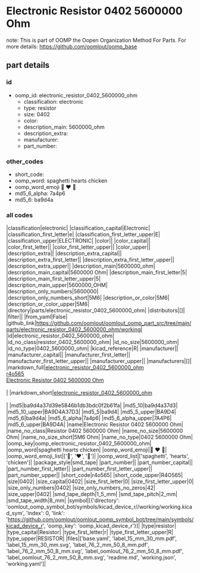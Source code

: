 # Electronic Resistor 0402 5600000 Ohm  

note: This is part of OOMP the Oopen Organization Method For Parts. For more details: https://github.com/oomlout/oomp_base

##  part details





### id
* oomp_id: electronic_resistor_0402_5600000_ohm
  * classification: electronic
  * type: resistor
  * size: 0402
  * color: 
  * description_main: 5600000_ohm
  * description_extra: 
  * manufacturer: 
  * part_number: 

### other_codes
* short_code: 
* oomp_word: spaghetti hearts chicken
* oomp_word_emoji :spaghetti: :hearts: :chicken:
* md5_6_alpha: 7a4p6
* md5_6: ba9d4a

### all codes 
|classification|electronic|
|classification_capital|Electronic|
|classification_first_letter|e|
|classification_first_letter_upper|E|
|classification_upper|ELECTRONIC|
|color||
|color_capital||
|color_first_letter||
|color_first_letter_upper||
|color_upper||
|description_extra||
|description_extra_capital||
|description_extra_first_letter||
|description_extra_first_letter_upper||
|description_extra_upper||
|description_main|5600000_ohm|
|description_main_capital|5600000 Ohm|
|description_main_first_letter|5|
|description_main_first_letter_upper|5|
|description_main_upper|5600000_OHM|
|description_only_numbers|5600000|
|description_only_numbers_short|5M6|
|description_or_color|5M6|
|description_or_color_upper|5M6|
|directory|parts/electronic_resistor_0402_5600000_ohm|
|distributors|[]|
|filter||
|from_yaml|False|
|github_link|https://github.com/oomlout/oomlout_oomp_part_src/tree/main/parts/electronic_resistor_0402_5600000_ohm/working|
|id|electronic_resistor_0402_5600000_ohm|
|id_no_class|resistor_0402_5600000_ohm|
|id_no_size|5600000_ohm|
|id_no_type|0402_5600000_ohm|
|kicad_reference|R|
|manufacturer||
|manufacturer_capital||
|manufacturer_first_letter||
|manufacturer_first_letter_upper||
|manufacturer_upper||
|manufacturers|[]|
|markdown_full|[electronic_resistor_0402_5600000_ohm](https://github.com/oomlout/oomlout_oomp_part_src/tree/main/parts/electronic_resistor_0402_5600000_ohm/working)<br>[r4o565](https://github.com/oomlout/oomlout_oomp_part_src/tree/main/parts/electronic_resistor_0402_5600000_ohm/working)<br>[Electronic Resistor 0402 5600000 Ohm](https://github.com/oomlout/oomlout_oomp_part_src/tree/main/parts/electronic_resistor_0402_5600000_ohm/working)<br><br>|
|markdown_short|[electronic_resistor_0402_5600000_ohm](https://github.com/oomlout/oomlout_oomp_part_src/tree/main/parts/electronic_resistor_0402_5600000_ohm/working)<br><br>|
|md5|ba9d4a37d39e5846b1db3bdc0f2b61fa|
|md5_10|ba9d4a37d3|
|md5_10_upper|BA9D4A37D3|
|md5_5|ba9d4|
|md5_5_upper|BA9D4|
|md5_6|ba9d4a|
|md5_6_alpha|7a4p6|
|md5_6_alpha_upper|7A4P6|
|md5_6_upper|BA9D4A|
|name|Electronic Resistor 0402 5600000 Ohm|
|name_no_class|Resistor 0402 5600000 Ohm|
|name_no_size|5600000 Ohm|
|name_no_size_short|5M6 Ohm|
|name_no_type|0402 5600000 Ohm|
|oomp_key|oomp_electronic_resistor_0402_5600000_ohm|
|oomp_word|spaghetti hearts chicken|
|oomp_word_emoji|:spaghetti: :hearts: :chicken:|
|oomp_word_emoji_list|[':spaghetti:', ':hearts:', ':chicken:']|
|oomp_word_list|['spaghetti', 'hearts', 'chicken']|
|package_style|smd_tape|
|part_number||
|part_number_capital||
|part_number_first_letter||
|part_number_first_letter_upper||
|part_number_upper||
|short_code|r4o565|
|short_code_upper|R4O565|
|size|0402|
|size_capital|0402|
|size_first_letter|0|
|size_first_letter_upper|0|
|size_only_numbers|0402|
|size_only_numbers_no_zeros|42|
|size_upper|0402|
|smd_tape_depth|1_5_mm|
|smd_tape_pitch|2_mm|
|smd_tape_width|8_mm|
|symbol|[{'directory': 'oomlout_oomp_symbol_bot/symbols/kicad_device_r//working/working.kicad_sym', 'index': 0, 'link': 'https://github.com/oomlout/oomlout_oomp_symbol_bot/tree/main/symbols/kicad_device_r', 'oomp_key': 'oomp_kicad_device_r'}]|
|type|resistor|
|type_capital|Resistor|
|type_first_letter|r|
|type_first_letter_upper|R|
|type_upper|RESISTOR|
|files|['base.yaml', 'label_15_mm_30_mm.pdf', 'label_15_mm_30_mm.svg', 'label_76_2_mm_50_8_mm.pdf', 'label_76_2_mm_50_8_mm.svg', 'label_oomlout_76_2_mm_50_8_mm.pdf', 'label_oomlout_76_2_mm_50_8_mm.svg', 'readme.md', 'working.json', 'working.yaml']|
